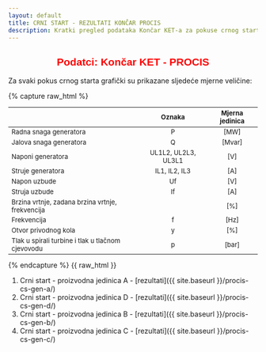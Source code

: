 ```yaml
---
layout: default
title: CRNI START - REZULTATI KONČAR PROCIS
description: Kratki pregled podataka Končar KET-a za pokuse crnog starta u HE Zakučac
---
```



<h2 style="text-align: center; font-family: Helvetica; color: red">Podatci: Končar KET - PROCIS</h2>

Za svaki pokus crnog starta grafički su prikazane sljedeće mjerne veličine:

<style scoped>
table {
  font-size: 13px;
}
</style>

{% capture raw_html %}
<table>
    <thead>
        <tr>
            <th style="text-align:left"></th>
            <th style="text-align:center">Oznaka</th>
            <th style="text-align:center">Mjerna jedinica</th>
        </tr>
    </thead>
    <tbody>
        <tr>
            <td style="text-align:left">Radna snaga generatora</td>
            <td style="text-align:center">P</td>
            <td style="text-align:center">[MW]</td>
        </tr>
        <tr>
            <td style="text-align:left">Jalova snaga generatora</td>
            <td style="text-align:center">Q</td>
            <td style="text-align:center">[Mvar]</td>
        </tr>
        <tr>
            <td style="text-align:left">Naponi generatora</td>
            <td style="text-align:center">UL1L2, UL2L3, UL3L1</td>
            <td style="text-align:center">[V]</td>
        </tr>
        <tr>
            <td style="text-align:left">Struje generatora</td>
            <td style="text-align:center">IL1, IL2, IL3</td>
            <td style="text-align:center">[A]</td>
        </tr>
        <tr>
            <td style="text-align:left">Napon uzbude</td>
            <td style="text-align:center">Uf</td>
            <td style="text-align:center">[V]</td>
        </tr>
        <tr>
            <td style="text-align:left">Struja uzbude</td>
            <td style="text-align:center">If</td>
            <td style="text-align:center">[A]</td>
        </tr>
        <tr>
            <td style="text-align:left">Brzina vrtnje, zadana brzina vrtnje, frekvencija</td>
            <td style="text-align:center"></td>
            <td style="text-align:center">[%]</td>
        </tr>
        <tr>
            <td style="text-align:left">Frekvencija</td>
            <td style="text-align:center">f</td>
            <td style="text-align:center">[Hz]</td>
        </tr>
        <tr>
            <td style="text-align:left">Otvor privodnog kola</td>
            <td style="text-align:center">y</td>
            <td style="text-align:center">[%]</td>
        </tr>
        <tr>
            <td style="text-align:left">Tlak u spirali turbine i tlak u tlačnom cjevovodu</td>
            <td style="text-align:center">p</td>
            <td style="text-align:center">[bar]</td>
        </tr>
    </tbody>
</table>
{% endcapture %}
{{ raw_html }}


1. Crni start - proizvodna jedinica A - [rezultati]({{ site.baseurl }}/procis-cs-gen-a/)
2. Crni start - proizvodna jedinica D - [rezultati]({{ site.baseurl }}/procis-cs-gen-d/)
3. Crni start - proizvodna jedinica B - [rezultati]({{ site.baseurl }}/procis-cs-gen-b/)
4. Crni start - proizvodna jedinica C - [rezultati]({{ site.baseurl }}/procis-cs-gen-c/)
